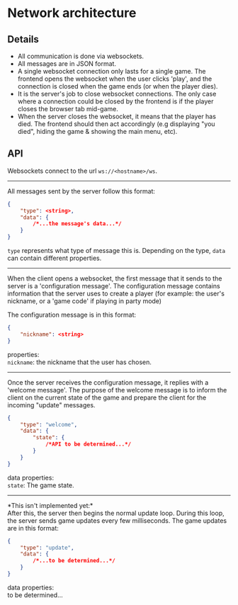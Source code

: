 # Network architecture

## Details
- All communication is done via websockets.
- All messages are in JSON format.
- A single websocket connection only lasts for a single game. The frontend opens the websocket when the user clicks 'play', and  the connection is closed when the game ends (or when the player dies).
- It is the server's job to close websocket connections. The only case where a connection could be closed by the frontend is if the player closes the browser tab mid-game.
- When the server closes the websocket, it means that the player has died. The frontend should then act accordingly (e.g displaying "you died", hiding the game & showing the main menu, etc).

## API
Websockets connect to the url `ws://<hostname>/ws`.

---

All messages sent by the server follow this format:
```JSON
{
	"type": <string>,
	"data": {
		/*...the message's data...*/
	}
}
```
`type` represents what type of message this is. Depending on the type, `data` can contain different properties.

---

When the client opens a websocket, the first message that it sends to the server is a 'configuration message'. The configuration message contains information that the server uses to create a player (for example: the user's nickname, or a 'game code' if playing in party mode)

The configuration message is in this format:
```JSON
{
	"nickname": <string>
}
```
properties:<br>
`nickname`: the nickname that the user has chosen.

---

Once the server receives the configuration message, it replies with a 'welcome message'. The purpose of the welcome message is to inform the client on the current state of the game and prepare the client for the incoming "update" messages.
```JSON
{
	"type": "welcome",
	"data": {
		"state": {
			/*API to be determined...*/
		}
	}
}
```
data properties:<br>
`state`: The game state.

---

\*This isn't implemented yet:\*<br>
After this, the server then begins the normal update loop. During this loop, the server sends game updates every few milliseconds. The game updates are in this format:
```JSON
{
	"type": "update",
	"data": {
		/*...to be determined...*/
	}
}
```
data properties:<br>
to be determined...
